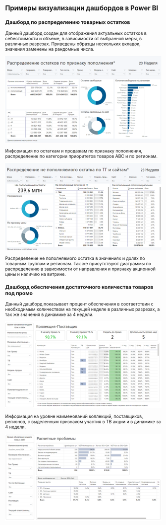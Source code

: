 ## Примеры визуализации дашбордов в Power BI
### Дашборд по распределению товарных остатков

Данный дашборд создан для отображения актуальных остатков в себестоимости и объеме, в зависимости от выбранной меры, в различных разрезах. Приведены образцы нескольких вкладок, значения заменены на рандомные числа. 

![Stock Sample 1](https://github.com/IgorGoltsov/portfolio/blob/main/Dashboard%20samples/stock%20sample%201.png)

Информация по остаткам и продажам по признаку пополнения, распределение по категории приоритетов товаров АВС и по регионам. 

![Stock Sample 2](https://github.com/IgorGoltsov/portfolio/blob/main/Dashboard%20samples/stock%20sample%202.png)

Распределение не пополняемого остатка в значениях и долях по товарным группам и регионам. Так же присутствуют диаграммы по распределению в зависимости от направления и признаку акционной цены и наличию на витрине. 

### Дашборд обеспечения достаточного количества товаров под промо

Данный дашборд показывает процент обеспечения в соответствии с необходимым количеством на текущей неделе в различных разрезах, а так же значения в динамике за 4 недели. 

![Promo Sample 1](https://github.com/IgorGoltsov/portfolio/blob/main/Dashboard%20samples/Promo%20Sample.png)

Информация на уровне наименований коллекций, поставщиков, регионов, с выделенным признаком участия в ТВ акции и в динамике за 4 недели. 

![Promo Sample 2](https://github.com/IgorGoltsov/portfolio/blob/main/Dashboard%20samples/Promo%20Sample%202.png)



